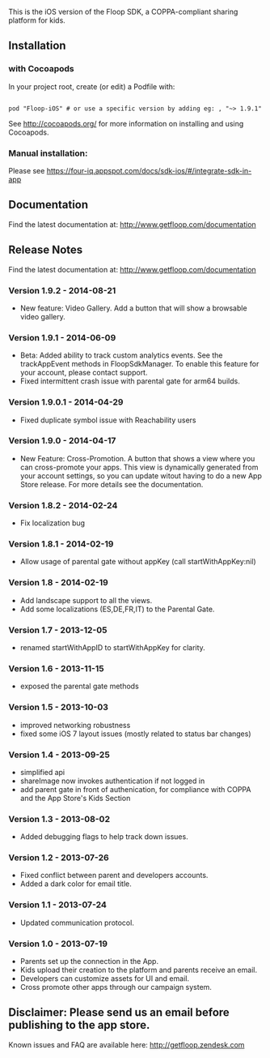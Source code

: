 

This is the iOS version of the Floop SDK, a COPPA-compliant sharing platform for kids.

## Installation

### with Cocoapods

In your project root, create (or edit) a Podfile with:

```

pod "Floop-iOS" # or use a specific version by adding eg: , "~> 1.9.1"

```

See http://cocoapods.org/ for more information on installing and using Cocoapods.


### Manual installation:

Please see https://four-iq.appspot.com/docs/sdk-ios/#/integrate-sdk-in-app


## Documentation

Find the latest documentation at:
http://www.getfloop.com/documentation

## Release Notes

Find the latest documentation at:
http://www.getfloop.com/documentation


### Version 1.9.2 - 2014-08-21
- New feature: Video Gallery. Add a button that will show a browsable video gallery.

### Version 1.9.1 - 2014-06-09
- Beta: Added ability to track custom analytics events. See the trackAppEvent methods in FloopSdkManager. To enable this feature for your account, please contact support.
- Fixed intermittent crash issue with parental gate for arm64 builds.

### Version 1.9.0.1 - 2014-04-29
- Fixed duplicate symbol issue with Reachability users

### Version 1.9.0 - 2014-04-17
- New Feature: Cross-Promotion. A button that shows a view where you can cross-promote your apps.
This view is dynamically generated from your account settings, so you can update witout having to do a new App Store release.
For more details see the documentation.

### Version 1.8.2 - 2014-02-24
- Fix localization bug

### Version 1.8.1 - 2014-02-19
- Allow usage of parental gate without appKey (call startWithAppKey:nil)

### Version 1.8 - 2014-02-19
- Add landscape support to all the views.
- Add some localizations (ES,DE,FR,IT) to the Parental Gate.

### Version 1.7 - 2013-12-05
- renamed startWithAppID to startWithAppKey for clarity.

### Version 1.6 - 2013-11-15
- exposed the parental gate methods

### Version 1.5 - 2013-10-03
- improved networking robustness
- fixed some iOS 7 layout issues (mostly related to status bar changes)

### Version 1.4 - 2013-09-25
- simplified api
- shareImage now invokes authentication if not logged in
- add parent gate in front of authenication, for compliance with COPPA and the App Store's Kids Section

### Version 1.3 - 2013-08-02
- Added debugging flags to help track down issues.

### Version 1.2 - 2013-07-26
- Fixed conflict between parent and developers accounts.
- Added a dark color for email title.

### Version 1.1 - 2013-07-24
- Updated communication protocol.

### Version 1.0 - 2013-07-19
- Parents set up the connection in the App.
- Kids upload their creation to the platform and parents receive an email.
- Developers can customize assets for UI and email.
- Cross promote other apps through our campaign system.

## Disclaimer: Please send us an email before publishing to the app store.


Known issues and FAQ are available here: http://getfloop.zendesk.com
